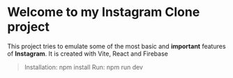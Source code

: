 # Welcome to my Instagram Clone project

This project tries to emulate some of the most basic and **important** features of **Instagram**.
It is created with Vite, React and Firebase

> Installation: npm install
> Run: npm run dev